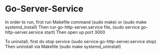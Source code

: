 # Go-Server-Service
In order to run, first run Makefile command (sudo make) or (sudo make systemd_install)
Then run go-http-server.service file, (sudo service go-http-server.service start)
Then open up port 3000

To uninstall, first do stop service (sudo service go-http-server.service stop)
Then uninstall via Makefile (sudo make systemd_uninstall)
